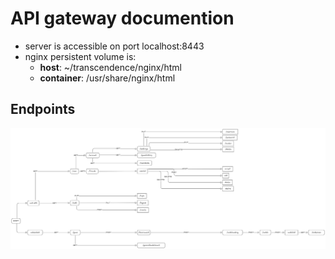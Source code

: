 # API gateway documention

- server is accessible on port localhost:8443
- nginx persistent volume is:
  - **host**: ~/transcendence/nginx/html
  - **container**: /usr/share/nginx/html

## Endpoints

![API map](.doc/assets/api-map.png)
